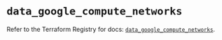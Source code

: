 # `data_google_compute_networks`

Refer to the Terraform Registry for docs: [`data_google_compute_networks`](https://registry.terraform.io/providers/hashicorp/google-beta/5.42.0/docs/data-sources/google_compute_networks).
